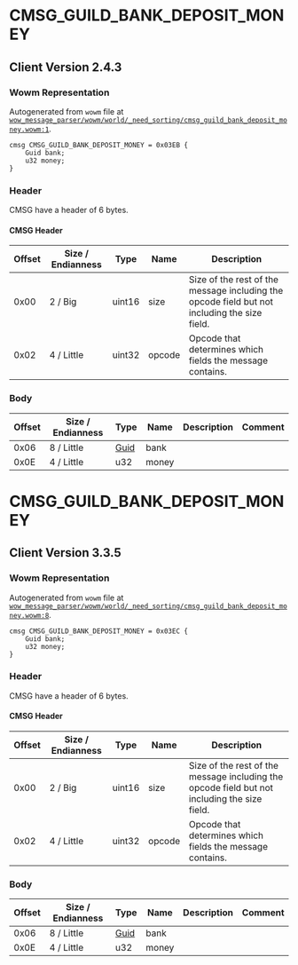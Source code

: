 # CMSG_GUILD_BANK_DEPOSIT_MONEY

## Client Version 2.4.3

### Wowm Representation

Autogenerated from `wowm` file at [`wow_message_parser/wowm/world/_need_sorting/cmsg_guild_bank_deposit_money.wowm:1`](https://github.com/gtker/wow_messages/tree/main/wow_message_parser/wowm/world/_need_sorting/cmsg_guild_bank_deposit_money.wowm#L1).
```rust,ignore
cmsg CMSG_GUILD_BANK_DEPOSIT_MONEY = 0x03EB {
    Guid bank;
    u32 money;
}
```
### Header

CMSG have a header of 6 bytes.

#### CMSG Header

| Offset | Size / Endianness | Type   | Name   | Description |
| ------ | ----------------- | ------ | ------ | ----------- |
| 0x00   | 2 / Big           | uint16 | size   | Size of the rest of the message including the opcode field but not including the size field.|
| 0x02   | 4 / Little        | uint32 | opcode | Opcode that determines which fields the message contains.|

### Body

| Offset | Size / Endianness | Type | Name | Description | Comment |
| ------ | ----------------- | ---- | ---- | ----------- | ------- |
| 0x06 | 8 / Little | [Guid](../spec/packed-guid.md) | bank |  |  |
| 0x0E | 4 / Little | u32 | money |  |  |

# CMSG_GUILD_BANK_DEPOSIT_MONEY

## Client Version 3.3.5

### Wowm Representation

Autogenerated from `wowm` file at [`wow_message_parser/wowm/world/_need_sorting/cmsg_guild_bank_deposit_money.wowm:8`](https://github.com/gtker/wow_messages/tree/main/wow_message_parser/wowm/world/_need_sorting/cmsg_guild_bank_deposit_money.wowm#L8).
```rust,ignore
cmsg CMSG_GUILD_BANK_DEPOSIT_MONEY = 0x03EC {
    Guid bank;
    u32 money;
}
```
### Header

CMSG have a header of 6 bytes.

#### CMSG Header

| Offset | Size / Endianness | Type   | Name   | Description |
| ------ | ----------------- | ------ | ------ | ----------- |
| 0x00   | 2 / Big           | uint16 | size   | Size of the rest of the message including the opcode field but not including the size field.|
| 0x02   | 4 / Little        | uint32 | opcode | Opcode that determines which fields the message contains.|

### Body

| Offset | Size / Endianness | Type | Name | Description | Comment |
| ------ | ----------------- | ---- | ---- | ----------- | ------- |
| 0x06 | 8 / Little | [Guid](../spec/packed-guid.md) | bank |  |  |
| 0x0E | 4 / Little | u32 | money |  |  |

